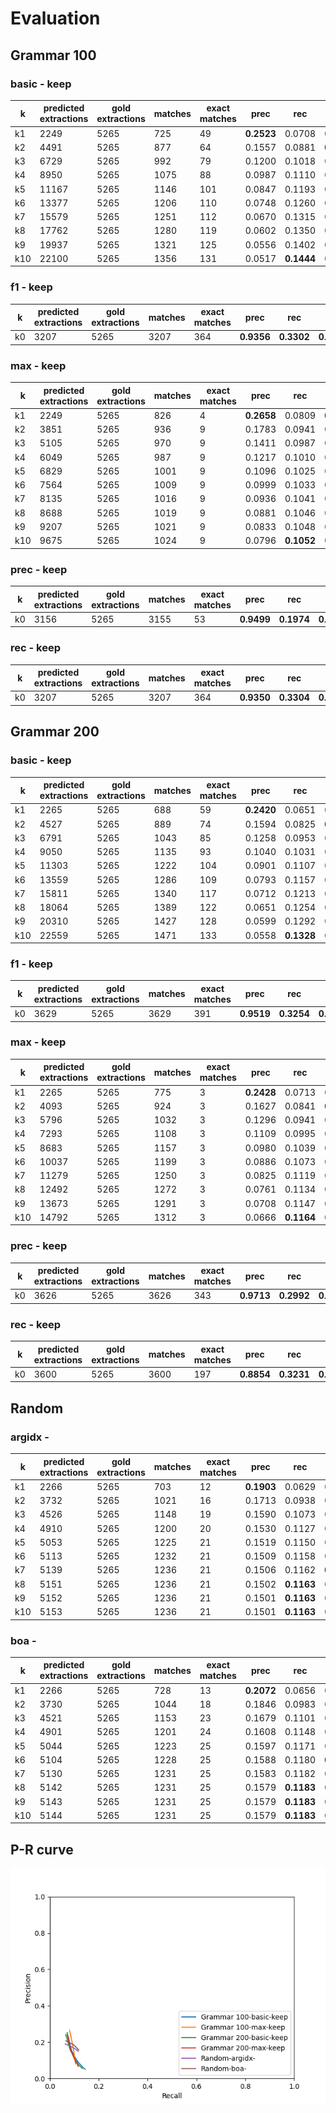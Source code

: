 # Evaluation
## Grammar 100
### basic - keep

|  k | predicted extractions | gold extractions | matches | exact matches | prec | rec | F1 |
|-------------- | -------------- | -------------- | -------------- | -------------- | -------------- | -------------- | -------------- | 
| k1 | 2249 | 5265 | 725 | 49 | **0.2523** | 0.0708 | 0.1106 | 
| k2 | 4491 | 5265 | 877 | 64 | 0.1557 | 0.0881 | **0.1125** | 
| k3 | 6729 | 5265 | 992 | 79 | 0.1200 | 0.1018 | 0.1101 | 
| k4 | 8950 | 5265 | 1075 | 88 | 0.0987 | 0.1110 | 0.1045 | 
| k5 | 11167 | 5265 | 1146 | 101 | 0.0847 | 0.1193 | 0.0991 | 
| k6 | 13377 | 5265 | 1206 | 110 | 0.0748 | 0.1260 | 0.0939 | 
| k7 | 15579 | 5265 | 1251 | 112 | 0.0670 | 0.1315 | 0.0888 | 
| k8 | 17762 | 5265 | 1280 | 119 | 0.0602 | 0.1350 | 0.0833 | 
| k9 | 19937 | 5265 | 1321 | 125 | 0.0556 | 0.1402 | 0.0796 | 
| k10 | 22100 | 5265 | 1356 | 131 | 0.0517 | **0.1444** | 0.0762 | 


### f1 - keep

|  k | predicted extractions | gold extractions | matches | exact matches | prec | rec | F1 |
|-------------- | -------------- | -------------- | -------------- | -------------- | -------------- | -------------- | -------------- | 
| k0 | 3207 | 5265 | 3207 | 364 | **0.9356** | **0.3302** | **0.4881** | 


### max - keep

|  k | predicted extractions | gold extractions | matches | exact matches | prec | rec | F1 |
|-------------- | -------------- | -------------- | -------------- | -------------- | -------------- | -------------- | -------------- | 
| k1 | 2249 | 5265 | 826 | 4 | **0.2658** | 0.0809 | **0.1240** | 
| k2 | 3851 | 5265 | 936 | 9 | 0.1783 | 0.0941 | 0.1232 | 
| k3 | 5105 | 5265 | 970 | 9 | 0.1411 | 0.0987 | 0.1162 | 
| k4 | 6049 | 5265 | 987 | 9 | 0.1217 | 0.1010 | 0.1104 | 
| k5 | 6829 | 5265 | 1001 | 9 | 0.1096 | 0.1025 | 0.1059 | 
| k6 | 7564 | 5265 | 1009 | 9 | 0.0999 | 0.1033 | 0.1016 | 
| k7 | 8135 | 5265 | 1016 | 9 | 0.0936 | 0.1041 | 0.0986 | 
| k8 | 8688 | 5265 | 1019 | 9 | 0.0881 | 0.1046 | 0.0957 | 
| k9 | 9207 | 5265 | 1021 | 9 | 0.0833 | 0.1048 | 0.0928 | 
| k10 | 9675 | 5265 | 1024 | 9 | 0.0796 | **0.1052** | 0.0906 | 


### prec - keep

|  k | predicted extractions | gold extractions | matches | exact matches | prec | rec | F1 |
|-------------- | -------------- | -------------- | -------------- | -------------- | -------------- | -------------- | -------------- | 
| k0 | 3156 | 5265 | 3155 | 53 | **0.9499** | **0.1974** | **0.3269** | 


### rec - keep

|  k | predicted extractions | gold extractions | matches | exact matches | prec | rec | F1 |
|-------------- | -------------- | -------------- | -------------- | -------------- | -------------- | -------------- | -------------- | 
| k0 | 3207 | 5265 | 3207 | 364 | **0.9350** | **0.3304** | **0.4883** | 


## Grammar 200
### basic - keep

|  k | predicted extractions | gold extractions | matches | exact matches | prec | rec | F1 |
|-------------- | -------------- | -------------- | -------------- | -------------- | -------------- | -------------- | -------------- | 
| k1 | 2265 | 5265 | 688 | 59 | **0.2420** | 0.0651 | 0.1026 | 
| k2 | 4527 | 5265 | 889 | 74 | 0.1594 | 0.0825 | **0.1087** | 
| k3 | 6791 | 5265 | 1043 | 85 | 0.1258 | 0.0953 | 0.1084 | 
| k4 | 9050 | 5265 | 1135 | 93 | 0.1040 | 0.1031 | 0.1035 | 
| k5 | 11303 | 5265 | 1222 | 104 | 0.0901 | 0.1107 | 0.0993 | 
| k6 | 13559 | 5265 | 1286 | 109 | 0.0793 | 0.1157 | 0.0941 | 
| k7 | 15811 | 5265 | 1340 | 117 | 0.0712 | 0.1213 | 0.0898 | 
| k8 | 18064 | 5265 | 1389 | 122 | 0.0651 | 0.1254 | 0.0857 | 
| k9 | 20310 | 5265 | 1427 | 128 | 0.0599 | 0.1292 | 0.0818 | 
| k10 | 22559 | 5265 | 1471 | 133 | 0.0558 | **0.1328** | 0.0786 | 


### f1 - keep

|  k | predicted extractions | gold extractions | matches | exact matches | prec | rec | F1 |
|-------------- | -------------- | -------------- | -------------- | -------------- | -------------- | -------------- | -------------- | 
| k0 | 3629 | 5265 | 3629 | 391 | **0.9519** | **0.3254** | **0.4850** | 


### max - keep

|  k | predicted extractions | gold extractions | matches | exact matches | prec | rec | F1 |
|-------------- | -------------- | -------------- | -------------- | -------------- | -------------- | -------------- | -------------- | 
| k1 | 2265 | 5265 | 775 | 3 | **0.2428** | 0.0713 | 0.1102 | 
| k2 | 4093 | 5265 | 924 | 3 | 0.1627 | 0.0841 | **0.1109** | 
| k3 | 5796 | 5265 | 1032 | 3 | 0.1296 | 0.0941 | 0.1090 | 
| k4 | 7293 | 5265 | 1108 | 3 | 0.1109 | 0.0995 | 0.1049 | 
| k5 | 8683 | 5265 | 1157 | 3 | 0.0980 | 0.1039 | 0.1009 | 
| k6 | 10037 | 5265 | 1199 | 3 | 0.0886 | 0.1073 | 0.0970 | 
| k7 | 11279 | 5265 | 1250 | 3 | 0.0825 | 0.1119 | 0.0950 | 
| k8 | 12492 | 5265 | 1272 | 3 | 0.0761 | 0.1134 | 0.0911 | 
| k9 | 13673 | 5265 | 1291 | 3 | 0.0708 | 0.1147 | 0.0875 | 
| k10 | 14792 | 5265 | 1312 | 3 | 0.0666 | **0.1164** | 0.0847 | 


### prec - keep

|  k | predicted extractions | gold extractions | matches | exact matches | prec | rec | F1 |
|-------------- | -------------- | -------------- | -------------- | -------------- | -------------- | -------------- | -------------- | 
| k0 | 3626 | 5265 | 3626 | 343 | **0.9713** | **0.2992** | **0.4575** | 


### rec - keep

|  k | predicted extractions | gold extractions | matches | exact matches | prec | rec | F1 |
|-------------- | -------------- | -------------- | -------------- | -------------- | -------------- | -------------- | -------------- | 
| k0 | 3600 | 5265 | 3600 | 197 | **0.8854** | **0.3231** | **0.4734** | 


## Random
### argidx - 

|  k | predicted extractions | gold extractions | matches | exact matches | prec | rec | F1 |
|-------------- | -------------- | -------------- | -------------- | -------------- | -------------- | -------------- | -------------- | 
| k1 | 2266 | 5265 | 703 | 12 | **0.1903** | 0.0629 | 0.0946 | 
| k2 | 3732 | 5265 | 1021 | 16 | 0.1713 | 0.0938 | 0.1212 | 
| k3 | 4526 | 5265 | 1148 | 19 | 0.1590 | 0.1073 | 0.1281 | 
| k4 | 4910 | 5265 | 1200 | 20 | 0.1530 | 0.1127 | 0.1298 | 
| k5 | 5053 | 5265 | 1225 | 21 | 0.1519 | 0.1150 | 0.1309 | 
| k6 | 5113 | 5265 | 1232 | 21 | 0.1509 | 0.1158 | 0.1311 | 
| k7 | 5139 | 5265 | 1236 | 21 | 0.1506 | 0.1162 | **0.1312** | 
| k8 | 5151 | 5265 | 1236 | 21 | 0.1502 | **0.1163** | 0.1311 | 
| k9 | 5152 | 5265 | 1236 | 21 | 0.1501 | **0.1163** | 0.1311 | 
| k10 | 5153 | 5265 | 1236 | 21 | 0.1501 | **0.1163** | 0.1310 | 


### boa - 

|  k | predicted extractions | gold extractions | matches | exact matches | prec | rec | F1 |
|-------------- | -------------- | -------------- | -------------- | -------------- | -------------- | -------------- | -------------- | 
| k1 | 2266 | 5265 | 728 | 13 | **0.2072** | 0.0656 | 0.0997 | 
| k2 | 3730 | 5265 | 1044 | 18 | 0.1846 | 0.0983 | 0.1283 | 
| k3 | 4521 | 5265 | 1153 | 23 | 0.1679 | 0.1101 | 0.1330 | 
| k4 | 4901 | 5265 | 1201 | 24 | 0.1608 | 0.1148 | 0.1340 | 
| k5 | 5044 | 5265 | 1223 | 25 | 0.1597 | 0.1171 | 0.1351 | 
| k6 | 5104 | 5265 | 1228 | 25 | 0.1588 | 0.1180 | **0.1354** | 
| k7 | 5130 | 5265 | 1231 | 25 | 0.1583 | 0.1182 | 0.1353 | 
| k8 | 5142 | 5265 | 1231 | 25 | 0.1579 | **0.1183** | 0.1353 | 
| k9 | 5143 | 5265 | 1231 | 25 | 0.1579 | **0.1183** | 0.1353 | 
| k10 | 5144 | 5265 | 1231 | 25 | 0.1579 | **0.1183** | 0.1353 | 


## P-R curve
![](pr_curve_eval_all.png)
